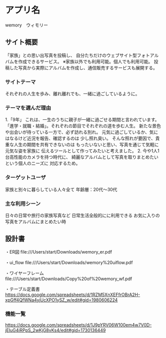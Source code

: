 # アプリ名
wemory　ウィモリー

## サイト概要
「家族」との思い出写真を投稿し、
自分たちだけのウェブサイト型フォトアルバムを作成できるサービス。
※家族以外でも利用可能。個人でも利用可能。
投稿した写真から実際にアルバムを作成し、通信販売するサービスも展開する。

### サイトテーマ
それぞれの人生を歩み、離れ離れでも、一緒に過ごしているように。

### テーマを選んだ理由
1.「9年」
これは、一生のうちに親子が一緒に過ごせる期間と言われています。
「進学・就職・結婚」。それぞれの節目でそれぞれの道を歩む人生。
新たな景色や出会いが待っている一方で、必ず訪れる別れ。
元気に過ごしているか、気にはなるけど近況を報告、確認するのは
少し照れ臭い。
そんな照れが要因で、貴重な人生の期間を共有できないのは
もったいないと思い、写真を通じて気軽に元気な姿を家族に
伝えるツールとして作ってみたいと考えました。
2. 今や1人1台高性能のカメラを持つ時代に、
綺麗なアルバムとして写真を取りまとめたいという個人のニーズに
対応するため。

### ターゲットユーザ
家族と別々に暮らしている人々全て
年齢層：20代〜30代

### 主な利用シーン
日々の日常や旅行の家族写真など
日常生活全般的にに利用できる
お気に入りの写真をアルバムにまとめたい時

## 設計書
・ER図
file:///Users/start/Downloads/wemory_er.pdf

・ui_flow
file:///Users/start/Downloads/wemory%20uiflow.pdf

・ワイヤーフレーム
file:///Users/start/Downloads/Copy%20of%20wemory_wf.pdf

・テーブル定義書
https://docs.google.com/spreadsheets/d/1RZM5XnXEFfrOBrA2H-xpGff4QfWNa4yjUcXPO1ySZ_w/edit#gid=1980606224

### 機能一覧
https://docs.google.com/spreadsheets/d/1J9pYRV06W100em4w7V0D-jEIuG4iRPpS_2wKjG8vKs4/edit#gid=1730136449
